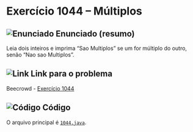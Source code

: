# Exercício 1044 – Múltiplos
## <img src="https://img.icons8.com/ios-glyphs/24/000000/book.png" alt="Enunciado" /> Enunciado (resumo)  
Leia dois inteiros e imprima “Sao Multiplos” se um for múltiplo do outro, senão “Nao sao Multiplos”.

## <img src="https://img.icons8.com/ios-glyphs/24/000000/link.png" alt="Link" /> Link para o problema  
Beecrowd - [Exercício 1044](https://www.beecrowd.com.br/judge/pt/problems/view/1044)

## <img src="https://img.icons8.com/ios-glyphs/24/000000/code.png" alt="Código" /> Código  
O arquivo principal é [`1044.java`](1044.java).
